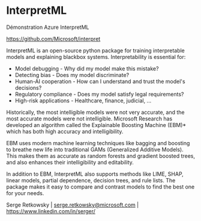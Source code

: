 # InterpretML
Démonstration Azure InterpretML

https://github.com/Microsoft/interpret

InterpretML is an open-source python package for training interpretable models and explaining blackbox systems. 
Interpretability is essential for:
- Model debugging - Why did my model make this mistake?
- Detecting bias - Does my model discriminate?
- Human-AI cooperation - How can I understand and trust the model's decisions?
- Regulatory compliance - Does my model satisfy legal requirements?
- High-risk applications - Healthcare, finance, judicial, ...

Historically, the most intelligible models were not very accurate, and the most accurate models were not intelligible. 
Microsoft Research has developed an algorithm called the Explainable Boosting Machine (EBM)* which has both high accuracy and 
intelligibility. 

EBM uses modern machine learning techniques like bagging and boosting to breathe new life into traditional 
GAMs (Generalized Additive Models). 
This makes them as accurate as random forests and gradient boosted trees, and also enhances their intelligibility and editability.

In addition to EBM, InterpretML also supports methods like LIME, SHAP, linear models, partial dependence, decision trees, and rule lists. 
The package makes it easy to compare and contrast models to find the best one for your needs.


Serge Retkowsky | serge.retkowsky@microsoft.com | https://www.linkedin.com/in/serger/
